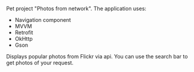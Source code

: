 Pet project "Photos from network".
The application uses:
- Navigation component
- MVVM
- Retrofit
- OkHttp
- Gson

Displays popular photos from Flickr via api. 
You can use the search bar to get photos of your request.
